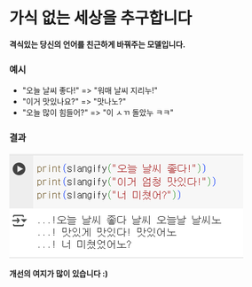# 가식 없는 세상을 추구합니다

**격식있는 당신의 언어를 친근하게 바꿔주는 모델입니다.**

### 예시
- "오늘 날씨 좋다!" => "워매 날씨 지리누!"
- "이거 맛있나요?" => "맛나노?"
- "오늘 많이 힘들어?" => "이 ㅅㄲ 돌았누 ㅋㅋ"

### 결과
![result](./image/result.png)

**개선의 여지가 많이 있습니다 :)**
